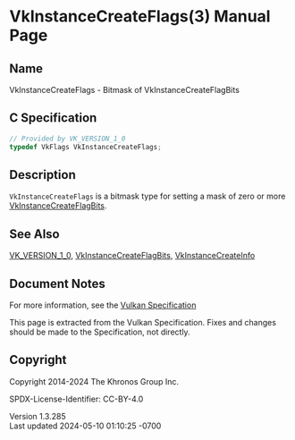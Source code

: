 # VkInstanceCreateFlags(3) Manual Page

## Name

VkInstanceCreateFlags - Bitmask of VkInstanceCreateFlagBits



## <a href="#_c_specification" class="anchor"></a>C Specification

``` c
// Provided by VK_VERSION_1_0
typedef VkFlags VkInstanceCreateFlags;
```

## <a href="#_description" class="anchor"></a>Description

`VkInstanceCreateFlags` is a bitmask type for setting a mask of zero or
more [VkInstanceCreateFlagBits](https://registry.khronos.org/vulkan/specs/1.3-extensions/man/html/VkInstanceCreateFlagBits.html).

## <a href="#_see_also" class="anchor"></a>See Also

[VK_VERSION_1_0](https://registry.khronos.org/vulkan/specs/1.3-extensions/man/html/VK_VERSION_1_0.html),
[VkInstanceCreateFlagBits](https://registry.khronos.org/vulkan/specs/1.3-extensions/man/html/VkInstanceCreateFlagBits.html),
[VkInstanceCreateInfo](https://registry.khronos.org/vulkan/specs/1.3-extensions/man/html/VkInstanceCreateInfo.html)

## <a href="#_document_notes" class="anchor"></a>Document Notes

For more information, see the <a
href="https://registry.khronos.org/vulkan/specs/1.3-extensions/html/vkspec.html#VkInstanceCreateFlags"
target="_blank" rel="noopener">Vulkan Specification</a>

This page is extracted from the Vulkan Specification. Fixes and changes
should be made to the Specification, not directly.

## <a href="#_copyright" class="anchor"></a>Copyright

Copyright 2014-2024 The Khronos Group Inc.

SPDX-License-Identifier: CC-BY-4.0

Version 1.3.285  
Last updated 2024-05-10 01:10:25 -0700
